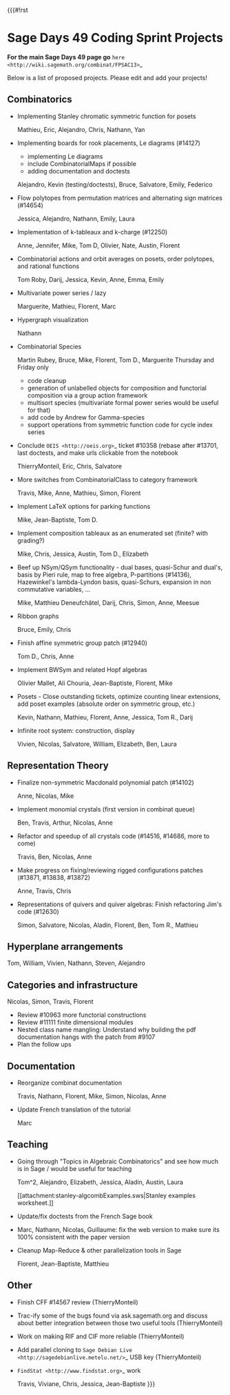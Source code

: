 {{{#!rst

Sage Days 49 Coding Sprint Projects
===================================

**For the main Sage Days 49 page go** `here <http://wiki.sagemath.org/combinat/FPSAC13>`_

Below is a list of proposed projects. Please edit and add your projects!

Combinatorics
-------------

* Implementing Stanley chromatic symmetric function for posets

  Mathieu, Eric, Alejandro, Chris, Nathann, Yan

* Implementing boards for rook placements, Le diagrams (#14127)
  
  * implementing Le diagrams
  * include CombinatorialMaps if possible
  * adding documentation and doctests
    
  Alejandro, Kevin (testing/doctests), Bruce, Salvatore, Emily, Federico

* Flow polytopes from permutation matrices and alternating sign matrices (#14654)

  Jessica, Alejandro, Nathann, Emily, Laura

* Implementation of k-tableaux and k-charge (#12250)

  Anne, Jennifer, Mike, Tom D, Olivier, Nate, Austin, Florent

* Combinatorial actions and orbit averages on posets, order polytopes, and rational functions

  Tom Roby, Darij, Jessica, Kevin, Anne, Emma, Emily

* Multivariate power series / lazy

  Marguerite, Mathieu, Florent, Marc

* Hypergraph visualization

  Nathann

* Combinatorial Species

  Martin Rubey, Bruce, Mike, Florent, Tom D., Marguerite
  Thursday and Friday only

  * code cleanup
  * generation of unlabelled objects for composition and functorial composition via a group action framework
  * multisort species (multivariate formal power series would be useful for that)
  * add code by Andrew for Gamma-species
  * support operations from symmetric function code for cycle index series

* Conclude `OEIS <http://oeis.org>`_ ticket #10358 (rebase after #13701, last doctests, and make urls clickable from the notebook

  ThierryMonteil, Eric, Chris, Salvatore

* More switches from CombinatorialClass to category framework

  Travis, Mike, Anne, Mathieu, Simon, Florent

* Implement LaTeX options for parking functions

  Mike, Jean-Baptiste, Tom D.

* Implement composition tableaux as an enumerated set (finite? with grading?)

  Mike, Chris, Jessica, Austin, Tom D., Elizabeth

* Beef up NSym/QSym functionality - dual bases, quasi-Schur and dual's, basis
  by Pieri rule, map to free algebra, P-partitions (#14136), Hazewinkel's
  lambda-Lyndon basis, quasi-Schurs, expansion in non commutative variables,
  ...

  Mike, Matthieu Deneufchâtel, Darij, Chris, Simon, Anne, Meesue

* Ribbon graphs

  Bruce, Emily, Chris

* Finish affine symmetric group patch (#12940)

  Tom D., Chris, Anne

* Implement BWSym and related Hopf algebras

  Olivier Mallet, Ali Chouria, Jean-Baptiste, Florent, Mike

* Posets - Close outstanding tickets, optimize counting linear extensions, add poset examples (absolute order on symmetric group, etc.)

  Kevin, Nathann, Mathieu, Florent, Anne, Jessica, Tom R., Darij

* Infinite root system: construction, display

  Vivien, Nicolas, Salvatore, William, Elizabeth, Ben, Laura

Representation Theory
---------------------

* Finalize non-symmetric Macdonald polynomial patch (#14102)

  Anne, Nicolas, Mike

* Implement monomial crystals (first version in combinat queue)

  Ben, Travis, Arthur, Nicolas, Anne

* Refactor and speedup of all crystals code (#14516, #14686, more to come)

  Travis, Ben, Nicolas, Anne

* Make progress on fixing/reviewing rigged configurations patches (#13871, #13838, #13872)

  Anne, Travis, Chris

* Representations of quivers and quiver algebras: Finish refactoring Jim's code (#12630)

  Simon, Salvatore, Nicolas, Aladin, Florent, Ben, Tom R., Mathieu

Hyperplane arrangements
-----------------------

Tom, William, Vivien, Nathann, Steven, Alejandro

Categories and infrastructure
-----------------------------

Nicolas, Simon, Travis, Florent

* Review #10963 more functorial constructions
* Review #11111 finite dimensional modules
* Nested class name mangling: Understand why building the pdf documentation hangs with the patch from #9107
* Plan the follow ups


Documentation
-------------

* Reorganize combinat documentation

  Travis, Nathann, Florent, Mike, Simon, Nicolas, Anne

* Update French translation of the tutorial

  Marc

Teaching
--------

* Going through "Topics in Algebraic Combinatorics" and see how much is in
  Sage / would be useful for teaching

  Tom^2, Alejandro, Elizabeth, Jessica, Aladin, Austin, Laura

  [[attachment:stanley-algcombExamples.sws|Stanley examples worksheet.]]

* Update/fix doctests from the French Sage book

* Marc, Nathann, Nicolas, Guillaume: fix the web version to make sure its 100%
  consistent with the paper version

* Cleanup Map-Reduce & other parallelization tools in Sage

  Florent, Jean-Baptiste, Matthieu

Other
-----

* Finish CFF #14567 review (ThierryMonteil)
* Trac-ify some of the bugs found via ask.sagemath.org and discuss about better integration between those two useful tools (ThierryMonteil)
* Work on making RIF and CIF more reliable (ThierryMonteil)
* Add parallel cloning to `Sage Debian Live <http://sagedebianlive.metelu.net/>`_ USB key (ThierryMonteil)
* `FindStat <http://www.findstat.org>`_ work

  Travis, Viviane, Chris, Jessica, Jean-Baptiste
}}}
